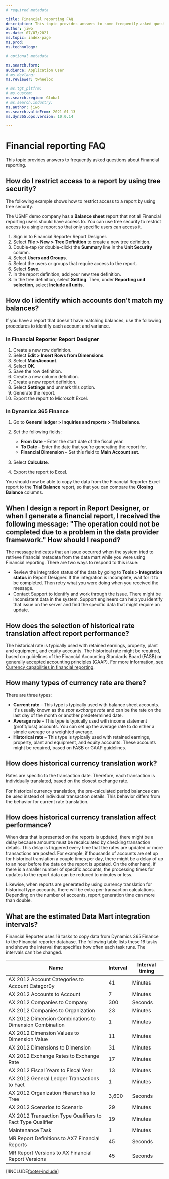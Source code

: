 ```yaml
---
# required metadata

title: Financial reporting FAQ
description: This topic provides answers to some frequently asked questions about Financial reporting.
author: jiwo
ms.date: 07/07/2021
ms.topic: index-page
ms.prod: 
ms.technology: 

# optional metadata

ms.search.form: 
audience: Application User
# ms.devlang: 
ms.reviewer: twheeloc

# ms.tgt_pltfrm: 
# ms.custom: 
ms.search.region: Global 
# ms.search.industry: 
ms.author: jiwo
ms.search.validFrom: 2021-01-13
ms.dyn365.ops.version: 10.0.14

---
```


# Financial reporting FAQ

This topic provides answers to frequently asked questions about Financial reporting.

## How do I restrict access to a report by using tree security?

The following example shows how to restrict access to a report by using tree security.

The USMF demo company has a **Balance sheet** report that not all Financial reporting users should have access to. You can use tree security to restrict access to a single report so that only specific users can access it.

1. Sign in to Financial Reporter Report Designer.
2. Select **File \> New \> Tree Definition** to create a new tree definition.
3. Double-tap (or double-click) the **Summary** line in the **Unit Security** column.
4. Select **Users and Groups**.
5. Select the users or groups that require access to the report.
6. Select **Save**.
7. In the report definition, add your new tree definition.
8. In the tree definition, select **Setting**. Then, under **Reporting unit selection**, select **Include all units**.

## How do I identify which accounts don't match my balances?

If you have a report that doesn't have matching balances, use the following procedures to identify each account and variance.

### In Financial Reporter Report Designer

1. Create a new row definition.
2. Select **Edit \> Insert Rows from Dimensions**.
3. Select **MainAccount**.
4. Select **OK**.
5. Save the row definition.
6. Create a new column definition.
7. Create a new report definition.
8. Select **Settings** and unmark this option.
9. Generate the report. 
10. Export the report to Microsoft Excel.

### In Dynamics 365 Finance

1. Go to **General ledger \> Inquiries and reports \> Trial balance**.
2. Set the following fields:

    - **From Date** – Enter the start date of the fiscal year.
    - **To Date** – Enter the date that you're generating the report for.
    - **Financial Dimension** – Set this field to **Main Account set**.

3. Select **Calculate**.
4. Export the report to Excel.

You should now be able to copy the data from the Financial Reporter Excel report to the **Trial Balance** report, so that you can compare the **Closing Balance** columns.

## When I design a report in Report Designer, or when I generate a financial report, I received the following message: "The operation could not be completed due to a problem in the data provider framework." How should I respond?

The message indicates that an issue occurred when the system tried to retrieve financial metadata from the data mart while you were using Financial reporting. There are two ways to respond to this issue:

- Review the integration status of the data by going to **Tools \> Integration status** in Report Designer. If the integration is incomplete, wait for it to be completed. Then retry what you were doing when you received the message.
- Contact Support to identify and work through the issue. There might be inconsistent data in the system. Support engineers can help you identify that issue on the server and find the specific data that might require an update.

## How does the selection of historical rate translation affect report performance?

The historical rate is typically used with retained earnings, property, plant and equipment, and equity accounts. The historical rate might be required, based on guidelines of the Financial Accounting Standards Board (FASB) or generally accepted accounting principles (GAAP). For more information, see [Currency capabilities in financial reporting](financial-reporting-currency-capability.md).

## How many types of currency rate are there?

There are three types:

- **Current rate** – This type is typically used with balance sheet accounts. It's usually known as the *spot exchange rate* and can be the rate on the last day of the month or another predetermined date.
- **Average rate** – This type is typically used with income statement (profit/loss) accounts. You can set up the average rate to do either a simple average or a weighted average.
- **Historical rate** – This type is typically used with retained earnings, property, plant and equipment, and equity accounts. These accounts might be required, based on FASB or GAAP guidelines.

## How does historical currency translation work?

Rates are specific to the transaction date. Therefore, each transaction is individually translated, based on the closest exchange rate.

For historical currency translation, the pre-calculated period balances can be used instead of individual transaction details. This behavior differs from the behavior for current rate translation.

## How does historical currency translation affect performance?

When data that is presented on the reports is updated, there might be a delay because amounts must be recalculated by checking transaction details. This delay is triggered every time that the rates are updated or more transactions are posted. For example, if thousands of accounts are set up for historical translation a couple times per day, there might be a delay of up to an hour before the data on the report is updated. On the other hand, if there is a smaller number of specific accounts, the processing times for updates to the report data can be reduced to minutes or less.

Likewise, when reports are generated by using currency translation for historical type accounts, there will be extra per-transaction calculations. Depending on the number of accounts, report generation time can more than double.

## What are the estimated Data Mart integration intervals?

Financial Reporter uses 16 tasks to copy data from Dynamics 365 Finance to the Financial reporter database. The following table lists these 16 tasks and shows the interval that specifies how often each task runs. The intervals can't be changed.

| Name                                                       | Interval | Interval timing |
|------------------------------------------------------------|----------|-----------------|
| AX 2012 Account Categories to Account Categor0y            | 41       | Minutes         |
| AX 2012 Accounts to Account                                | 7        | Minutes         |
| AX 2012 Companies to Company                               | 300      | Seconds         |
| AX 2012 Companies to Organization                          | 23       | Minutes         |
| AX 2012 Dimension Combinations to Dimension Combination    | 1        | Minutes         |
| AX 2012 Dimension Values to Dimension Value                | 11       | Minutes         |
| AX 2012 Dimensions to Dimension                            | 31       | Minutes         |
| AX 2012 Exchange Rates to Exchange Rate                    | 17       | Minutes         |
| AX 2012 Fiscal Years to Fiscal Year                        | 13       | Minutes         |
| AX 2012 General Ledger Transactions to Fact                | 1        | Minutes         |
| AX 2012 Organization Hierarchies to Tree                   | 3,600    | Seconds         |
| AX 2012 Scenarios to Scenario                              | 29       | Minutes         |
| AX 2012 Transaction Type Qualifiers to Fact Type Qualifier | 19       | Minutes         |
| Maintenance Task                                           | 1        | Minutes         |
| MR Report Definitions to AX7 Financial Reports             | 45       | Seconds         |
| MR Report Versions to AX Financial Report Versions         | 45       | Seconds         |

[!INCLUDE[footer-include](../../includes/footer-banner.md)]
